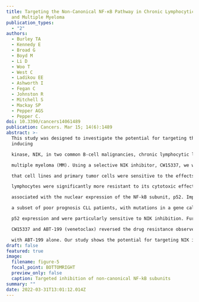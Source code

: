 ```yaml
---
title: Targeting the Non-Canonical NF-κB Pathway in Chronic Lymphocytic Leukemia
  and Multiple Myeloma
publication_types:
  - "2"
authors:
  - Burley TA
  - Kennedy E
  - Broad G
  - Boyd M
  - Li D
  - Woo T
  - West C
  - Ladikou EE
  - Ashworth I
  - Fegan C
  - Johnston R
  - Mitchell S
  - Mackay SP
  - Pepper AGS
  - Pepper C.
doi: 10.3390/cancers14061489
publication: Cancers. Mar 15; 14(6):1489
abstract: >-
  This study was designed to investigate the potential for targeting the NF-kB
  inducing

  kinase, NIK, in two common B-cell malignancies, chronic lymphocytic leukemia (CLL) and

  multiple myeloma (MM). Using a selective NIK inhibitor, CW15337, we were able to demonstrate

  that cell lines and primary tumor cells were sensitive to the effects of NIK inhibition, whilst normal

  lymphocytes were significantly more resistant to its cytotoxic effects. Sensitivity to CW15337 was

  associated with the nuclear expression of the NF-kB subunit, p52. Importantly, tumor samples from

  a subset of poor prognosis CLL patients, with mutations in a gene called BIRC3, showed elevated

  p52 expression and were particularly sensitive to NIK inhibition. Furthermore, the combination of

  CW15337 and ABT-199 (venetoclax) reversed the drug resistance observed when treating tumor cells

  with ABT-199 alone. Our study shows the potential for targeting NIK in both CLL and MM.
draft: false
featured: true
image:
  filename: figure-5
  focal_point: BOTTOMRIGHT
  preview_only: false
  caption: Targeted inhibition of non-canonical NF-kB subunits
summary: ""
date: 2022-03-31T13:01:12.014Z
---
```

